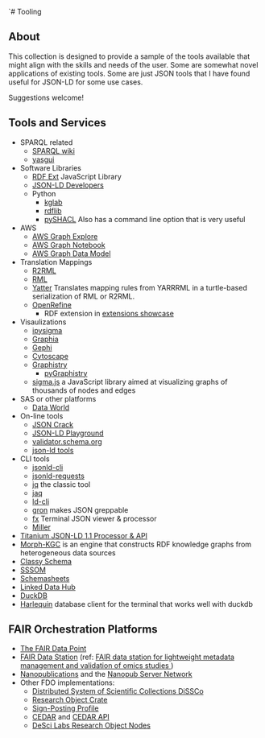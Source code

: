 `# Tooling

## About

This collection is designed to provide a sample of the tools available
that might align with the skills and needs of the user.  Some are somewhat
novel applications of existing tools.  Some are just JSON tools that I 
have found useful for JSON-LD for some use cases. 

Suggestions welcome!

## Tools and Services

* SPARQL related
  * [SPARQL wiki](https://kvistgaard.github.io/sparql/#/page/sparql%20wiki)
  * [yasgui](https://github.com/TriplyDB/Yasgui)
* Software Libraries
  * [RDF Ext](https://rdf-ext.org/) JavaScript Library
  * [JSON-LD Developers](https://json-ld.org/#developers)
  * Python
    * [kglab](https://derwen.ai/docs/kgl/ex6_0/)
    * [rdflib](https://rdflib.readthedocs.io/en/stable/)
    * [pySHACL](https://github.com/RDFLib/pySHACL) Also has a command line option that is very useful
* AWS
    * [AWS Graph Explore](https://github.com/aws/graph-explorer)
    * [AWS Graph Notebook](https://github.com/aws/graph-notebook)
    * [AWS Graph Data Model](https://github.com/aws-samples/aws-dbs-refarch-graph/tree/master/src/graph-data-modelling)
* Translation Mappings
    * [R2RML](https://www.w3.org/news/2012/rdb-to-rdf-mapping-language-r2rml-and-a-direct-mapping-of-relational-data-to-rdf-are-w3c-recommendat/)
    * [RML](https://rml.io)
    * [Yatter](https://github.com/oeg-upm/yatter) Translates mapping rules from YARRRML in a turtle-based serialization of RML or R2RML.
    * [OpenRefine](https://openrefine.org/)
      * RDF extension in [extensions showcase](https://openrefine.org/extensions)
* Visaulizations
  * [ipysigma](https://github.com/medialab/ipysigma) 
  * [Graphia](https://graphia.app/)
  * [Gephi](https://gephi.org/)
  * [Cytoscape](https://cytoscape.org/)
  * [Graphistry](https://www.graphistry.com/)
    * [pyGraphistry](https://github.com/graphistry/pygraphistry)
  * [sigma.js](https://www.sigmajs.org/) a JavaScript library aimed at visualizing graphs of thousands of nodes and edges
* SAS or other platforms
  * [Data World](https://data.world/)
* On-line tools
  * [JSON Crack](https://jsoncrack.com/)
  * [JSON-LD Playground](https://json-ld.org/playground/)
  * [validator.schema.org](https://validator.schema.org/)
  * [json-ld tools](https://jsonld.tools/force/)
* CLI tools
    * [jsonld-cli](https://github.com/digitalbazaar/jsonld-cli)
    * [jsonld-requests](https://github.com/digitalbazaar/jsonld-request)
    * [jq](https://stedolan.github.io/jq/) the classic tool
    * [jaq](https://github.com/01mf02/jaq)
    * [ld-cli](https://github.com/filip26/ld-cli)
    * [gron](https://github.com/tomnomnom/gron) makes JSON greppable
    * [fx](https://fx.wtf/)  Terminal JSON viewer & processor
    * [Miller](https://github.com/johnkerl/miller)
* [Titanium JSON-LD 1.1 Processor & API](https://github.com/filip26/titanium-json-ld)
* [Morph-KGC](https://github.com/morph-kgc/morph-kgc) is an engine that constructs RDF knowledge graphs from heterogeneous data sources
* [Classy Schema](https://classyschema.org/Visualisation)
* [SSSOM](https://mapping-commons.github.io/sssom/)
* [Schemasheets](https://github.com/linkml/schemasheets)
* [Linked Data Hub](https://github.com/AtomGraph/LinkedDataHub)
* [DuckDB](https://duckdb.org/)
* [Harlequin](https://harlequin.sh/) database client for the terminal that works well with duckdb


## FAIR Orchestration Platforms 
* [The FAIR Data Point](https://www.go-fair.org/how-to-go-fair/fair-data-point/)
* [FAIR Data Station](https://fairds.fairbydesign.nl/)   (ref: [FAIR data station for lightweight metadata management and validation of omics studies ](https://academic.oup.com/gigascience/article/doi/10.1093/gigascience/giad014/7069910))
* [Nanopublications](https://nanopub.net/) and the [Nanopub Server Network](https://nanopub.net/docs/network)
* Other FDO implementations: 
  * [Distributed System of Scientific Collections DiSSCo](https://www.dissco.eu/) 
  * [Research Object Crate](https://www.researchobject.org/ro-crate/) 
  * [Sign-Posting Profile](https://signposting.org/)
  * [CEDAR](https://more.metadatacenter.org/) and [CEDAR API](https://more.metadatacenter.org/tools-training/cedar-api)
  * [DeSci Labs Research Object Nodes](https://docs.desci.com/)  